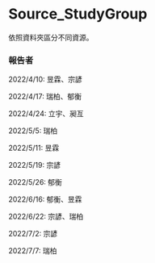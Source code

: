 # Source_StudyGroup

依照資料夾區分不同資源。


### 報告者

2022/4/10: 昱霖、宗諺

2022/4/17: 瑞柏、郁衡

2022/4/24: 立宇、昶亙

2022/5/5: 瑞柏

2022/5/11: 昱霖

2022/5/19: 宗諺

2022/5/26: 郁衡

2022/6/16: 郁衡、昱霖

2022/6/22: 宗諺、瑞柏

2022/7/2: 宗諺

2022/7/7: 瑞柏

